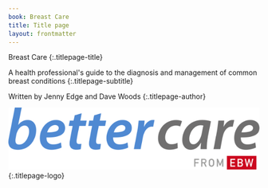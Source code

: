 ```yaml
---
book: Breast Care
title: Title page
layout: frontmatter
---
```


Breast Care
{:.titlepage-title}

A health professional's guide to the diagnosis and management of common breast conditions
{:.titlepage-subtitle}

Written by Jenny Edge and Dave&nbsp;Woods
{:.titlepage-author}

![Bettercare logo](images/bettercare-logo.svg){:.titlepage-logo}
